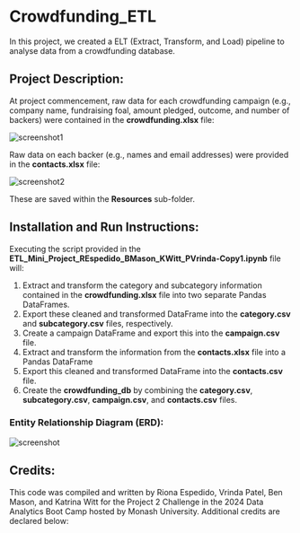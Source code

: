 # Crowdfunding_ETL
In this project, we created a ELT (Extract, Transform, and Load) pipeline to analyse data from a crowdfunding database. 


## Project Description:
At project commencement, raw data for each crowdfunding campaign (e.g., company name, fundraising foal, amount pledged, outcome, and number of backers) were contained in the **crowdfunding.xlsx** file:

![screenshot1](https://github.com/riona1224/Crowdfunding_ETL/assets/156146173/e6cec063-1d98-4574-b6a1-d834ccb2756b)

Raw data on each backer (e.g., names and email addresses) were provided in the **contacts.xlsx** file:

![screenshot2](https://github.com/riona1224/Crowdfunding_ETL/assets/156146173/c8b613b7-78be-4851-9a93-e98c6941123e)

These are saved within the **Resources** sub-folder.


## Installation and Run Instructions: 
Executing the script provided in the **ETL_Mini_Project_REspedido_BMason_KWitt_PVrinda-Copy1.ipynb** file will:

1. Extract and transform the category and subcategory information contained in the **crowdfunding.xlsx** file into two separate Pandas DataFrames.
2. Export these cleaned and transformed DataFrame into the **category.csv** and **subcategory.csv** files, respectively.
3. Create a campaign DataFrame and export this into the **campaign.csv** file.
4. Extract and transform the information from the **contacts.xlsx** file into a Pandas DataFrame
5. Export this cleaned and transformed DataFrame into the **contacts.csv** file.
6. Create the **crowdfunding_db** by combining the **category.csv**, **subcategory.csv**, **campaign.csv**, and **contacts.csv** files.

### Entity Relationship Diagram (ERD):

![screenshot](https://github.com/riona1224/Crowdfunding_ETL/assets/156146173/451258c1-246b-4af3-9ce7-69ccdf04ed52)



## Credits:
This code was compiled and written by Riona Espedido, Vrinda Patel, Ben Mason, and Katrina Witt for the Project 2 Challenge in the 2024 Data Analytics Boot Camp hosted by Monash University. Additional credits are declared below:


